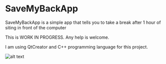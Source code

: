 # SaveMyBackApp
SaveMyBackApp is a simple app that tells you to take a break after 1 hour of siting in front of the computer

This is WORK IN PROGRESS. Any help is welcome.

I am using QtCreator and C++ programming language for this project.

![alt text](http://url/to/img.png)
